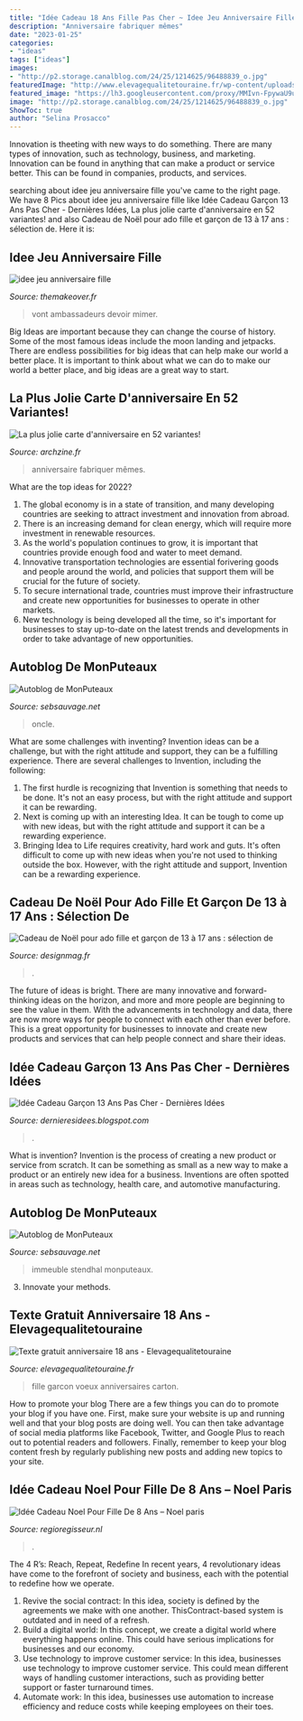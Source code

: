 ```yaml
---
title: "Idée Cadeau 18 Ans Fille Pas Cher ~ Idee Jeu Anniversaire Fille"
description: "Anniversaire fabriquer mêmes"
date: "2023-01-25"
categories:
- "ideas"
tags: ["ideas"]
images:
- "http://p2.storage.canalblog.com/24/25/1214625/96488839_o.jpg"
featuredImage: "http://www.elevagequalitetouraine.fr/wp-content/uploads/2019/01/123-cartes-anniversaire-beau-46-unique-collection-de-texte-pour-invitation-anniversaire-18-ans-of-123-cartes-anniversaire.jpg"
featured_image: "https://lh3.googleusercontent.com/proxy/MMIvn-FpywaU9uBAfsTFK31HyrULrl1BE-Gi86EUNN2cNSfMFNlLbPvrkgmUGliAsJdNmwrNwAjrjpD5lbgbmkv8xO2uho2DBaEOF6hx350bmg=w1200-h630-p-k-no-nu"
image: "http://p2.storage.canalblog.com/24/25/1214625/96488839_o.jpg"
ShowToc: true
author: "Selina Prosacco"
---
```



Innovation is theeting with new ways to do something. There are many types of innovation, such as technology, business, and marketing. Innovation can be found in anything that can make a product or service better. This can be found in companies, products, and services.

	

		
searching about idee jeu anniversaire fille you've came to the right page. We have 8 Pics about idee jeu anniversaire fille like Idée Cadeau Garçon 13 Ans Pas Cher - Dernières Idées, La plus jolie carte d&#039;anniversaire en 52 variantes! and also Cadeau de Noël pour ado fille et garçon de 13 à 17 ans : sélection de. Here it is:
		
    
## Idee Jeu Anniversaire Fille

<img loading=lazy src="http://p2.storage.canalblog.com/24/25/1214625/96488839_o.jpg" onerror="this.onerror=null;this.src='https://tse2.mm.bing.net/th?id=OIP.B-dZdjxwEkrMhssEjT4lMAHaJ4&amp;pid=15.1';" alt="idee jeu anniversaire fille">

_Source: themakeover.fr_

>vont ambassadeurs devoir mimer. 

	

Big Ideas are important because they can change the course of history. Some of the most famous ideas include the moon landing and jetpacks. There are endless possibilities for big ideas that can help make our world a better place. It is important to think about what we can do to make our world a better place, and big ideas are a great way to start.

    
## La Plus Jolie Carte D&#039;anniversaire En 52 Variantes!

<img loading=lazy src="https://archzine.fr/wp-content/uploads/2015/08/1-carte-invitation-anniversaire-carte-d-anniversaire-colorée-carte-anniversaire-jolie-variante-pour-invitation.jpg" onerror="this.onerror=null;this.src='https://tse4.mm.bing.net/th?id=OIP.X2sQ86KAJKTa8IqyRwIZPAHaJ3&amp;pid=15.1';" alt="La plus jolie carte d&#039;anniversaire en 52 variantes!">

_Source: archzine.fr_

>anniversaire fabriquer mêmes. 

	

What are the top ideas for 2022?
1. The global economy is in a state of transition, and many developing countries are seeking to attract investment and innovation from abroad.
2. There is an increasing demand for clean energy, which will require more investment in renewable resources.
3. As the world's population continues to grow, it is important that countries provide enough food and water to meet demand.
4. Innovative transportation technologies are essential forivering goods and people around the world, and policies that support them will be crucial for the future of society.
5. To secure international trade, countries must improve their infrastructure and create new opportunities for businesses to operate in other markets.
6. New technology is being developed all the time, so it's important for businesses to stay up-to-date on the latest trends and developments in order to take advantage of new opportunities.

    
## Autoblog De MonPuteaux

<img loading=lazy src="http://puteaux.typepad.com/.a/6a00d8341c339153ef01b7c953e6f3970b-320wi" onerror="this.onerror=null;this.src='https://tse4.mm.bing.net/th?id=OIP.ARHs5jNTjome997-qP4rIQAAAA&amp;pid=15.1';" alt="Autoblog de MonPuteaux">

_Source: sebsauvage.net_

>oncle. 

	

What are some challenges with inventing?
Invention ideas can be a challenge, but with the right attitude and support, they can be a fulfilling experience. There are several challenges to Invention, including the following:
1. The first hurdle is recognizing that Invention is something that needs to be done. It's not an easy process, but with the right attitude and support it can be rewarding.
2. Next is coming up with an interesting Idea. It can be tough to come up with new ideas, but with the right attitude and support it can be a rewarding experience. 
3. Bringing Idea to Life requires creativity, hard work and guts. It's often difficult to come up with new ideas when you're not used to thinking outside the box. However, with the right attitude and support, Invention can be a rewarding experience.

    
## Cadeau De Noël Pour Ado Fille Et Garçon De 13 à 17 Ans : Sélection De

<img loading=lazy src="https://designmag.fr/wp-content/uploads/2017/12/sac-a-dos-asos-cadeau-noel-pour-ado-original.jpg" onerror="this.onerror=null;this.src='https://tse3.mm.bing.net/th?id=OIP.1rduIvuWKl5opxYWdt1uKwHaJc&amp;pid=15.1';" alt="Cadeau de Noël pour ado fille et garçon de 13 à 17 ans : sélection de">

_Source: designmag.fr_

>. 

	

The future of ideas is bright. There are many innovative and forward-thinking ideas on the horizon, and more and more people are beginning to see the value in them. With the advancements in technology and data, there are now more ways for people to connect with each other than ever before. This is a great opportunity for businesses to innovate and create new products and services that can help people connect and share their ideas.

    
## Idée Cadeau Garçon 13 Ans Pas Cher - Dernières Idées

<img loading=lazy src="https://lh3.googleusercontent.com/proxy/MMIvn-FpywaU9uBAfsTFK31HyrULrl1BE-Gi86EUNN2cNSfMFNlLbPvrkgmUGliAsJdNmwrNwAjrjpD5lbgbmkv8xO2uho2DBaEOF6hx350bmg=w1200-h630-p-k-no-nu" onerror="this.onerror=null;this.src='https://tse4.mm.bing.net/th?id=OIP.XZFFrM_V_gW9NwIFOiOJyAAAAA&amp;pid=15.1';" alt="Idée Cadeau Garçon 13 Ans Pas Cher - Dernières Idées">

_Source: dernieresidees.blogspot.com_

>. 

	

What is invention?
Invention is the process of creating a new product or service from scratch. It can be something as small as a new way to make a product or an entirely new idea for a business. Inventions are often spotted in areas such as technology, health care, and automotive manufacturing.

    
## Autoblog De MonPuteaux

<img loading=lazy src="http://puteaux.typepad.com/.a/6a00d8341c339153ef01b7c8c00ed5970b-350wi" onerror="this.onerror=null;this.src='https://tse2.mm.bing.net/th?id=OIP.QK9WD1d1JEmHAYYC54sUEQAAAA&amp;pid=15.1';" alt="Autoblog de MonPuteaux">

_Source: sebsauvage.net_

>immeuble stendhal monputeaux. 

	

3. Innovate your methods.

    
## Texte Gratuit Anniversaire 18 Ans - Elevagequalitetouraine

<img loading=lazy src="http://www.elevagequalitetouraine.fr/wp-content/uploads/2019/01/123-cartes-anniversaire-beau-46-unique-collection-de-texte-pour-invitation-anniversaire-18-ans-of-123-cartes-anniversaire.jpg" onerror="this.onerror=null;this.src='https://tse2.mm.bing.net/th?id=OIP.aaxL3dSvI51l3SOZ_iZpxAHaKw&amp;pid=15.1';" alt="Texte gratuit anniversaire 18 ans - Elevagequalitetouraine">

_Source: elevagequalitetouraine.fr_

>fille garcon voeux anniversaires carton. 

	

How to promote your blog
There are a few things you can do to promote your blog if you have one. First, make sure your website is up and running well and that your blog posts are doing well. You can then take advantage of social media platforms like Facebook, Twitter, and Google Plus to reach out to potential readers and followers. Finally, remember to keep your blog content fresh by regularly publishing new posts and adding new topics to your site.

    
## Idée Cadeau Noel Pour Fille De 8 Ans – Noel Paris

<img loading=lazy src="https://bouillondidees.com/wp-content/uploads/2018/11/TOP-cadeaux-garçon-8-10-ans-Noël-2018-Wishlist-Bouillondidees.jpg" onerror="this.onerror=null;this.src='https://tse4.mm.bing.net/th?id=OIP.B0VnbHVq8_leMAigYKPtRAHaHa&amp;pid=15.1';" alt="Idée Cadeau Noel Pour Fille De 8 Ans – Noel paris">

_Source: regioregisseur.nl_

>. 

	

The 4 R’s: Reach, Repeat, Redefine
In recent years, 4 revolutionary ideas have come to the forefront of society and business, each with the potential to redefine how we operate.
1. Revive the social contract: In this idea, society is defined by the agreements we make with one another. ThisContract-based system is outdated and in need of a refresh.
2. Build a digital world: In this concept, we create a digital world where everything happens online. This could have serious implications for businesses and our economy.
3. Use technology to improve customer service: In this idea, businesses use technology to improve customer service. This could mean different ways of handling customer interactions, such as providing better support or faster turnaround times. 
4. Automate work: In this idea, businesses use automation to increase efficiency and reduce costs while keeping employees on their toes.

